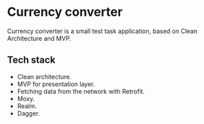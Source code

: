 # Currency converter
Currency converter is a small test task application, based on Clean Architecture and MVP. 

## Tech stack
- Clean architecture.
- MVP for presentation layer.
- Fetching data from the network with Retrofit.
- Moxy.
- Realm.
- Dagger.
